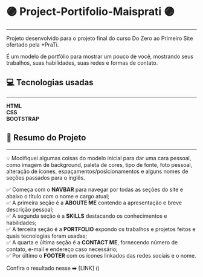 # 🟣 Project-Portifolio-Maisprati 🟣
******************************
Projeto desenvolvido para o projeto final do curso Do Zero ao Primeiro Site ofertado pela +PraTi.  

É um modelo de portfólio para mostrar um pouco de você, mostrando seus trabalhos, suas habilidades, suas redes e formas de contato.


## 💻 Tecnologias usadas
*********************
**HTML**  
**CSS**  
**BOOTSTRAP**


## 📑 Resumo do Projeto
********************
💡 Modifiquei algumas coisas do modelo inicial para dar uma cara pessoal,   
como imagem de background, paleta de cores, tipo de fonte, foto pessoal,   
alteração de ícones, espaçamentos/posicionamentos e alguns nomes de seções passados para o inglês.  

✅ Começa com o **NAVBAR** para navegar por todas as seções do site e abaixo o título com o nome e cargo atual;  
✅ A primeira seção é a **ABOUTE ME** contendo a apresentação e breve descrição pessoal;  
✅ A segunda seção  é a **SKILLS** destacando os conhecimentos e habilidades;  
✅ A terceira seção é a **PORTFOLIO** expondo os trabalhos e projetos feitos e quais tecnologias foram usadas;  
✅ A quarta e última seção é a **CONTACT ME**, fornecendo número de contato, e-mail e endereço caso necessário;  
✅ Por último o **FOOTER** com os ícones linkados das redes sociais e o nome.  

Confira o resultado nesse ➡️ [LINK] ()

